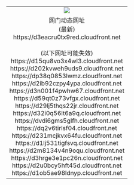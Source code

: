 ﻿<table>
  <tr></tr>
  <tr><td colspan=2 align=center><img src="https://d3eacru0tx9red.cloudfront.net/Up/oGate.jpg" /></td></tr>
  <tr><td colspan=2 align=center>网门动态网址<br/>(最新)
<br>https://d3eacru0tx9red.cloudfront.net
<br/><br/>(以下网址可能失效)
<br>https://d15qu8vo3x4wl3.cloudfront.net
<br>https://d202kvweh9uds9.cloudfront.net
<br>https://dp38q0853lwmz.cloudfront.net
<br>https://d2ib92czpy4ypa.cloudfront.net
<br>https://d3n001f4pwhw67.cloudfront.net
<br>https://d59qt0z73vfgx.cloudfront.net
<br>https://d29lj5thqs22jr.cloudfront.net
<br>https://d32i0q56lt6a9q.cloudfront.net
<br>https://dvdi6gms5glfh.cloudfront.net
<br>https://dq2v6tirlsf04.cloudfront.net
<br>https://d231mcjkvx64fu.cloudfront.net
<br>https://d1lj531tigfsvq.cloudfront.net
<br>https://d2m8134v4n9oqu.cloudfront.net
<br>https://d3hrge3e1pc26n.cloudfront.net
<br>https://d2u0bcy5hft45d.cloudfront.net
<br>https://d1ob5ae98ldnyp.cloudfront.net
    </td>
  </tr>
</table>
